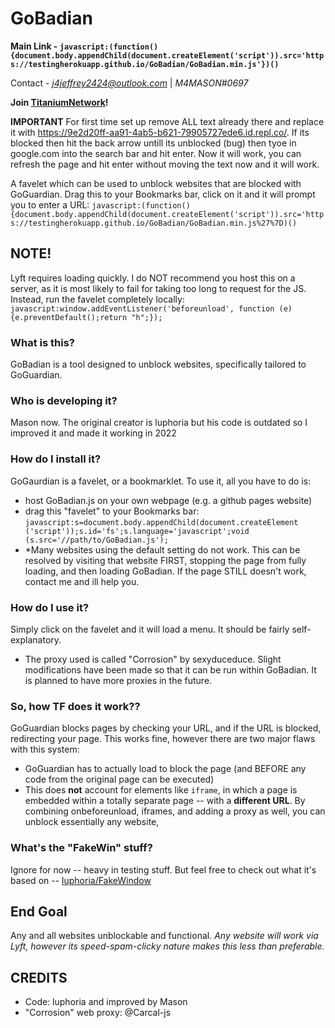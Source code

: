 # GoBadian

**Main Link - `javascript:(function(){document.body.appendChild(document.createElement('script')).src='https://testingherokuapp.github.io/GoBadian/GoBadian.min.js'})()`**

Contact - *[j4jeffrey2424@outlook.com](mailto:j4jeffrey2424@outlook.com)* | *M4MASON#0697*

**Join [TitaniumNetwork](https://discord.gg/unblock)!**

**IMPORTANT**
For first time set up remove ALL text already there and replace it with https://9e2d20ff-aa91-4ab5-b621-79905727ede6.id.repl.co/. If its blocked then hit the back arrow untill its unblocked (bug) then tyoe in google.com into the search bar and hit enter. Now it will work, you can refresh the page and hit enter without moving the text now and it will work.

A favelet which can be used to unblock websites that are blocked with GoGuardian.
Drag this to your Bookmarks bar, click on it and it will prompt you to enter a URL:
`javascript:(function(){document.body.appendChild(document.createElement('script')).src='https://testingherokuapp.github.io/GoBadian/GoBadian.min.js%27%7D)()`

## NOTE!
Lyft requires loading quickly. I do NOT recommend you host this on a server, as it is most likely to fail for taking too long to request for the JS. Instead, run the favelet completely locally: `javascript:window.addEventListener('beforeunload', function (e) {e.preventDefault();return "h";});`

### What is this?
GoBadian is a tool designed to unblock websites, specifically tailored to GoGuardian.

### Who is developing it?
Mason now. The original creator is luphoria but his code is outdated so I improved it and made it working in 2022

### How do I install it?
GoGaurdian is a favelet, or a bookmarklet. To use it, all you have to do is:
 - host GoBadian.js on your own webpage (e.g. a github pages website)
 - drag this "favelet" to your Bookmarks bar: `javascript:s=document.body.appendChild(document.createElement ('script'));s.id='fs';s.language='javascript';void (s.src='//path/to/GoBadian.js');`
 - *Many websites using the default setting do not work. This can be resolved by visiting that website FIRST, stopping the page from fully loading, and then loading GoBadian. If the page STILL doesn't work, contact me and ill help you.
 
### How do I use it?
Simply click on the favelet and it will load a menu. It should be fairly self-explanatory.
 - The proxy used is called "Corrosion" by sexyduceduce. Slight modifications have been made so that it can be run within GoBadian. It is planned to have more proxies in the future.

### So, how TF does it work??
GoGuardian blocks pages by checking your URL, and if the URL is blocked, redirecting your page. This works fine, however there are two major flaws with this system:
 - GoGuardian has to actually load to block the page (and BEFORE any code from the original page can be executed)
 - This does **not** account for elements like `iframe`, in which a page is embedded within a totally separate page -- with a **different URL**.
By combining onbeforeunload, iframes, and adding a proxy as well, you can unblock essentially any website,

### What's the "FakeWin" stuff?
Ignore for now -- heavy in testing stuff. But feel free to check out what it's based on -- [luphoria/FakeWindow](https://github.com/luphoria/FakeWindow)

## End Goal
Any and all websites unblockable and functional.
*Any website will work via Lyft, however its speed-spam-clicky nature makes this less than preferable.*
## CREDITS
  - Code: luphoria and improved by Mason
  - "Corrosion" web proxy: @Carcal-js
